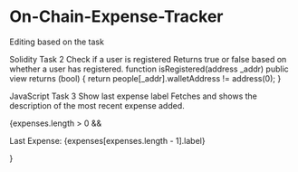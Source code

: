 # On-Chain-Expense-Tracker
Editing based on the task


Solidity Task
2 Check if a user is registered
Returns true or false based on whether a user has registered.
function isRegistered(address _addr) public view returns (bool) {
    return people[_addr].walletAddress != address(0);
    }


JavaScript Task
3 Show last expense label
Fetches and shows the description of the most recent expense
added.

{expenses.length > 0 && <p>Last Expense: {expenses[expenses.length - 1].label}</p>}
